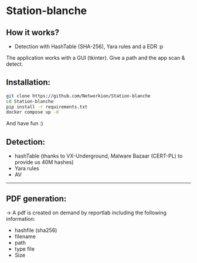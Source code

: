 # Station-blanche

## How it works?

- Detection with HashTable (SHA-256), Yara rules and a EDR :p

The application works with a GUI (tkinter). Give a path and the app scan & detect.


## Installation:

```sh
git clone https://github.com/Networkion/Station-blanche
cd Station-blanche
pip install -r requirements.txt
docker compose up -d
```
And have fun :)

## Detection:

- hashTable (thanks to VX-Underground, Malware Bazaar (CERT-PL) to provide us 40M hashes)
- Yara rules
- AV

-----

## PDF generation: 

-> A pdf is created on demand by reportlab including the following information:

- hashfile (sha256)
- filename
- path
- type file
- Size